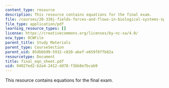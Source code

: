 ```yaml
---
content_type: resource
description: This resource contains equations for the final exam.
file: /courses/20-330j-fields-forces-and-flows-in-biological-systems-spring-2007/94027ed2b2a42412dd78f3bb8e7bcab9_final_eqn_sheet.pdf
file_type: application/pdf
learning_resource_types: []
license: https://creativecommons.org/licenses/by-nc-sa/4.0/
ocw_type: OCWFile
parent_title: Study Materials
parent_type: CourseSection
parent_uid: 85dbbb99-5932-c820-abef-e659f8ffb82a
resourcetype: Document
title: final_eqn_sheet.pdf
uid: 94027ed2-b2a4-2412-dd78-f3bb8e7bcab9
---
```

This resource contains equations for the final exam.